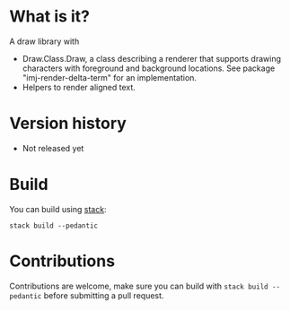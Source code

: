 # What is it?

A draw library with
- Draw.Class.Draw, a class describing a renderer that supports drawing characters
with foreground and background locations. See package "imj-render-delta-term"
for an implementation.
- Helpers to render aligned text.

# Version history

- Not released yet

# Build

You can build using [stack](https://docs.haskellstack.org):

`stack build --pedantic`

# Contributions

Contributions are welcome, make sure you can build with `stack build --pedantic`
before submitting a pull request.
